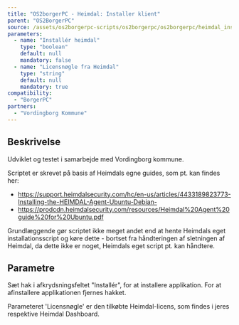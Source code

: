```yaml
---
title: "OS2borgerPC - Heimdal: Installer klient"
parent: "OS2BorgerPC"
source: /assets/os2borgerpc-scripts/os2borgerpc/os2borgerpc/heimdal_install_client.sh
parameters:
  - name: "Installér heimdal"
    type: "boolean"
    default: null
    mandatory: false
  - name: "Licensnøgle fra Heimdal"
    type: "string"
    default: null
    mandatory: true
compatibility:
  - "BorgerPC"
partners:
  - "Vordingborg Kommune"
---
```


## Beskrivelse
Udviklet og testet i samarbejde med Vordingborg kommune.

Scriptet er skrevet på basis af Heimdals egne guides, som pt. kan findes her:
- https://support.heimdalsecurity.com/hc/en-us/articles/4433189823773-Installing-the-HEIMDAL-Agent-Ubuntu-Debian-
- https://prodcdn.heimdalsecurity.com/resources/Heimdal%20Agent%20guide%20for%20Ubuntu.pdf

Grundlæggende gør scriptet ikke meget andet end at hente Heimdals eget installationsscript og køre dette - bortset fra håndteringen af sletningen af Heimdal, da dette ikke er noget, Heimdals eget script pt. kan håndtere.

## Parametre
Sæt hak i afkrydsningsfeltet "Installér", for at installere applikation. For at afinstallere applikationen fjernes hakket.

Parameteret 'Licensnøgle' er den tilkøbte Heimdal-licens, som findes i jeres respektive Heimdal Dashboard.

